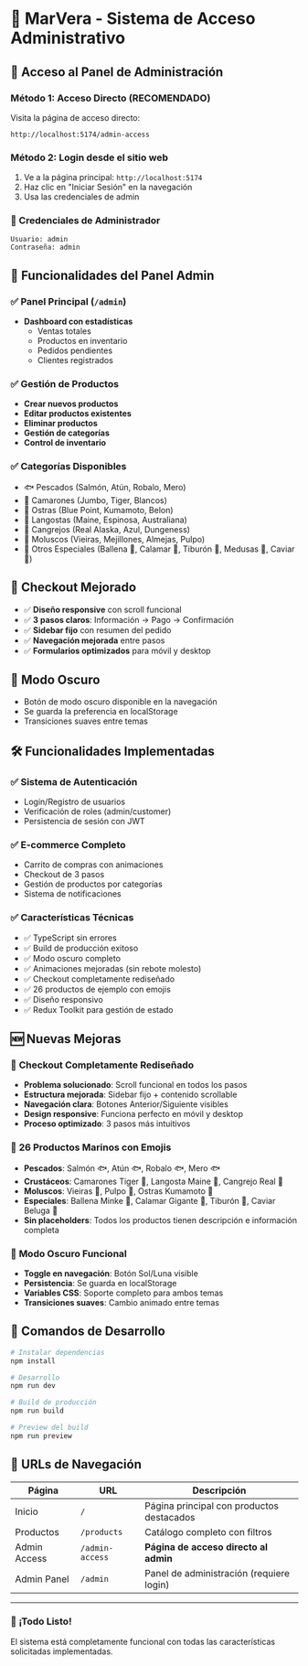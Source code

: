 # 🌊 MarVera - Sistema de Acceso Administrativo

## 🔐 Acceso al Panel de Administración

### Método 1: Acceso Directo (RECOMENDADO)
Visita la página de acceso directo:
```
http://localhost:5174/admin-access
```

### Método 2: Login desde el sitio web
1. Ve a la página principal: `http://localhost:5174`
2. Haz clic en "Iniciar Sesión" en la navegación
3. Usa las credenciales de admin

### 🔑 Credenciales de Administrador
```
Usuario: admin
Contraseña: admin
```

## 🎯 Funcionalidades del Panel Admin

### ✅ Panel Principal (`/admin`)
- **Dashboard con estadísticas**
  - Ventas totales
  - Productos en inventario
  - Pedidos pendientes
  - Clientes registrados

### ✅ Gestión de Productos
- **Crear nuevos productos**
- **Editar productos existentes**
- **Eliminar productos**
- **Gestión de categorías**
- **Control de inventario**

### ✅ Categorías Disponibles
- 🐟 Pescados (Salmón, Atún, Robalo, Mero)
- 🦐 Camarones (Jumbo, Tiger, Blancos)
- 🦪 Ostras (Blue Point, Kumamoto, Belon)
- 🦞 Langostas (Maine, Espinosa, Australiana)
- 🦀 Cangrejos (Real Alaska, Azul, Dungeness)
- 🐚 Moluscos (Vieiras, Mejillones, Almejas, Pulpo)
- 🌊 Otros Especiales (Ballena 🐋, Calamar 🦑, Tiburón 🦈, Medusas 🪼, Caviar 🥚)

## 🛒 Checkout Mejorado
- ✅ **Diseño responsive** con scroll funcional
- ✅ **3 pasos claros**: Información → Pago → Confirmación
- ✅ **Sidebar fijo** con resumen del pedido
- ✅ **Navegación mejorada** entre pasos
- ✅ **Formularios optimizados** para móvil y desktop

## 🌙 Modo Oscuro
- Botón de modo oscuro disponible en la navegación
- Se guarda la preferencia en localStorage
- Transiciones suaves entre temas

## 🛠️ Funcionalidades Implementadas

### ✅ Sistema de Autenticación
- Login/Registro de usuarios
- Verificación de roles (admin/customer)
- Persistencia de sesión con JWT

### ✅ E-commerce Completo
- Carrito de compras con animaciones
- Checkout de 3 pasos
- Gestión de productos por categorías
- Sistema de notificaciones

### ✅ Características Técnicas
- ✅ TypeScript sin errores
- ✅ Build de producción exitoso
- ✅ Modo oscuro completo
- ✅ Animaciones mejoradas (sin rebote molesto)
- ✅ Checkout completamente rediseñado
- ✅ 26 productos de ejemplo con emojis
- ✅ Diseño responsivo
- ✅ Redux Toolkit para gestión de estado

## 🆕 Nuevas Mejoras

### 🛒 **Checkout Completamente Rediseñado**
- **Problema solucionado**: Scroll funcional en todos los pasos
- **Estructura mejorada**: Sidebar fijo + contenido scrollable
- **Navegación clara**: Botones Anterior/Siguiente visibles
- **Design responsive**: Funciona perfecto en móvil y desktop
- **Proceso optimizado**: 3 pasos más intuitivos

### 🐋 **26 Productos Marinos con Emojis**
- **Pescados**: Salmón 🐟, Atún 🐟, Robalo 🐟, Mero 🐟
- **Crustáceos**: Camarones Tiger 🦐, Langosta Maine 🦞, Cangrejo Real 🦀
- **Moluscos**: Vieiras 🐚, Pulpo 🐙, Ostras Kumamoto 🦪
- **Especiales**: Ballena Minke 🐋, Calamar Gigante 🦑, Tiburón 🦈, Caviar Beluga 🥚
- **Sin placeholders**: Todos los productos tienen descripción e información completa

### 🌙 **Modo Oscuro Funcional**
- **Toggle en navegación**: Botón Sol/Luna visible
- **Persistencia**: Se guarda en localStorage
- **Variables CSS**: Soporte completo para ambos temas
- **Transiciones suaves**: Cambio animado entre temas

## 🚀 Comandos de Desarrollo

```bash
# Instalar dependencias
npm install

# Desarrollo
npm run dev

# Build de producción
npm run build

# Preview del build
npm run preview
```

## 📱 URLs de Navegación

| Página | URL | Descripción |
|--------|-----|-------------|
| Inicio | `/` | Página principal con productos destacados |
| Productos | `/products` | Catálogo completo con filtros |
| Admin Access | `/admin-access` | **Página de acceso directo al admin** |
| Admin Panel | `/admin` | Panel de administración (requiere login) |

---

### 🎉 ¡Todo Listo!
El sistema está completamente funcional con todas las características solicitadas implementadas.
